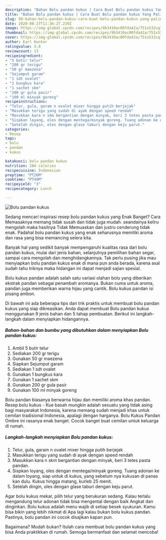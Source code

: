 ```yaml
---
description: "Bahan Bolu pandan kukus | Cara Buat Bolu pandan kukus Yang Paling Enak"
title: "Bahan Bolu pandan kukus | Cara Buat Bolu pandan kukus Yang Paling Enak"
slug: 98-bahan-bolu-pandan-kukus-cara-buat-bolu-pandan-kukus-yang-paling-enak
date: 2020-08-27T11:36:27.239Z
image: https://img-global.cpcdn.com/recipes/9b3410ac00fda42a/751x532cq70/bolu-pandan-kukus-foto-resep-utama.jpg
thumbnail: https://img-global.cpcdn.com/recipes/9b3410ac00fda42a/751x532cq70/bolu-pandan-kukus-foto-resep-utama.jpg
cover: https://img-global.cpcdn.com/recipes/9b3410ac00fda42a/751x532cq70/bolu-pandan-kukus-foto-resep-utama.jpg
author: Earl Hunter
ratingvalue: 3.8
reviewcount: 13
recipeingredient:
- "5 butir telur"
- "200 gr terigu"
- "50 gr maezena"
- "Sejumput garam"
- "1 sdt ovalet"
- "1 bungkus kara"
- "1 sachet skm"
- "200 gr gula pasir"
- "100 ml minyak goreng"
recipeinstructions:
- "Telur, gula, garam n ovalet mixer hingga putih berjejak"
- "Masukkan terigu yang sudah di ayak dengan speed rendah"
- "Masukkan kara n skm bergantian dengan minyak, beri 3 tetes pasta pandan."
- "Sispkan loyang, oles dengan mentega/minyak goreng. Tuang adonan ke dalam loyang, siap untuk di kukus, yang sebelum nya kukusan di panas kan dulu. Kukus hingga matang, kurleb 25 menit."
- "Setelah dingin, oles dengan glase taburi dengan keju parut."
categories:
- Resep
tags:
- bolu
- pandan
- kukus

katakunci: bolu pandan kukus 
nutrition: 284 calories
recipecuisine: Indonesian
preptime: "PT26M"
cooktime: "PT49M"
recipeyield: "3"
recipecategory: Lunch

---
```



![Bolu pandan kukus](https://img-global.cpcdn.com/recipes/9b3410ac00fda42a/751x532cq70/bolu-pandan-kukus-foto-resep-utama.jpg)

Sedang mencari inspirasi resep bolu pandan kukus yang Enak Banget? Cara Memasaknya memang tidak susah dan tidak juga mudah. seandainya keliru mengolah maka hasilnya Tidak Memuaskan dan justru cenderung tidak enak. Padahal bolu pandan kukus yang enak seharusnya memiliki aroma dan rasa yang bisa memancing selera kita.

Banyak hal yang sedikit banyak mempengaruhi kualitas rasa dari bolu pandan kukus, mulai dari jenis bahan, selanjutnya pemilihan bahan segar, sampai cara mengolah dan menghidangkannya. Tak perlu pusing jika mau menyiapkan bolu pandan kukus enak di mana pun anda berada, karena asal sudah tahu triknya maka hidangan ini dapat menjadi sajian spesial.

Bolu kukus pandan adalah salah satu variasi olahan bolu yang diberikan ekstrak pandan sebagai penambah aromanya. Bukan cuma untuk aroma, pandan juga memberikan warna hijau yang cantik. Bolu kukus pandan isi pisang ambon.


Di bawah ini ada beberapa tips dan trik praktis untuk membuat bolu pandan kukus yang siap dikreasikan. Anda dapat membuat Bolu pandan kukus menggunakan 9 jenis bahan dan 5 tahap pembuatan. Berikut ini langkah-langkah dalam menyiapkan hidangannya.

<!--inarticleads1-->

##### Bahan-bahan dan bumbu yang dibutuhkan dalam menyiapkan Bolu pandan kukus:

1. Ambil 5 butir telur
1. Sediakan 200 gr terigu
1. Gunakan 50 gr maezena
1. Siapkan Sejumput garam
1. Sediakan 1 sdt ovalet
1. Gunakan 1 bungkus kara
1. Gunakan 1 sachet skm
1. Gunakan 200 gr gula pasir
1. Gunakan 100 ml minyak goreng


Bolu pandan biasanya berwarna hijau dan memiliki aroma khas pandan. Resep bolu kukus - Kue basah mungkin adalah sesuatu yang tidak asing bagi masyarakat Indonesia, karena memang sudah menjadi khas untuk cemilan tradisional Indonesia, apalagi dengan harganya. Bolu Kukus Pandan Ombre ini rasanya enak banget. Cocok banget buat cemilan untuk keluarga di rumah. 

<!--inarticleads2-->

##### Langkah-langkah menyiapkan Bolu pandan kukus:

1. Telur, gula, garam n ovalet mixer hingga putih berjejak
1. Masukkan terigu yang sudah di ayak dengan speed rendah
1. Masukkan kara n skm bergantian dengan minyak, beri 3 tetes pasta pandan.
1. Sispkan loyang, oles dengan mentega/minyak goreng. Tuang adonan ke dalam loyang, siap untuk di kukus, yang sebelum nya kukusan di panas kan dulu. Kukus hingga matang, kurleb 25 menit.
1. Setelah dingin, oles dengan glase taburi dengan keju parut.


Agar bolu kukus mekar, pilih telur yang berukuran sedang. Kalau terlalu mengandung telur adonan tidak bisa mengental dengan baik Angkat dan dinginkan. Bolu kukus adalah menu wajib di setiap besek syukuran. Kamu bisa bikin yang lebih nikmat di Apa lagi kalau bukan bolu kukus pandan. Pastinya, bolu pandan ini cocok disajikan kapan pun. 

Bagaimana? Mudah bukan? Itulah cara membuat bolu pandan kukus yang bisa Anda praktikkan di rumah. Semoga bermanfaat dan selamat mencoba!
